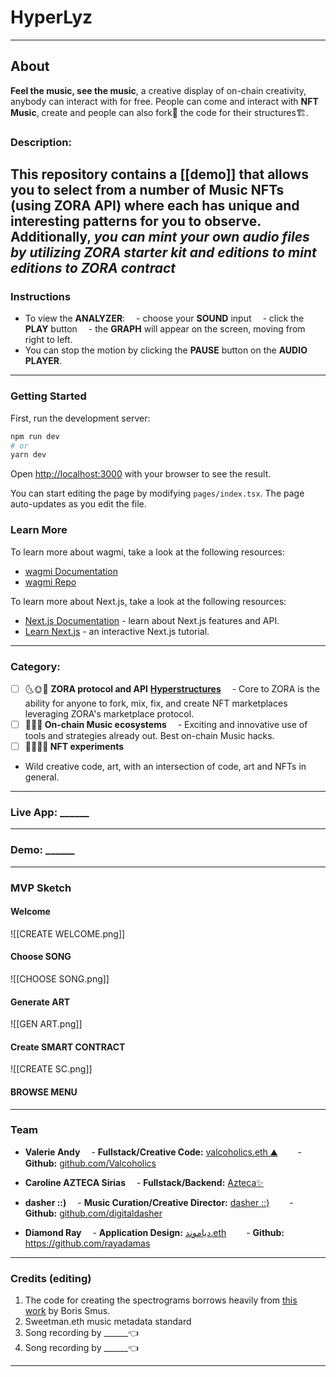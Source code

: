 # HyperLyz
---
## About
**Feel the music, see the music**, a creative display of on-chain creativity, anybody can interact with for free.
People can come and interact with **NFT Music**, create  and people can also fork🍴 the code for their structures🏗. 

### Description:

This repository contains a [[demo]] that allows you to select from a number of **Music NFTs** (using ZORA API) where each has unique and interesting patterns for you to observe. Additionally, *you can mint your own audio files by utilizing ZORA starter kit and editions to mint editions to ZORA contract*
---
### Instructions
- To view the **ANALYZER**:
 - choose your **SOUND** input
 - click the **PLAY** button
 - the **GRAPH** will appear on the screen, moving from right to left.
- You can stop the motion by clicking the **PAUSE** button on the **AUDIO PLAYER**.

---
### Getting Started

First, run the development server:

```bash
npm run dev
# or
yarn dev
```

Open [http://localhost:3000](http://localhost:3000) with your browser to see the result.

You can start editing the page by modifying `pages/index.tsx`. The page auto-updates as you edit the file.

### Learn More

To learn more about wagmi, take a look at the following resources:

- [wagmi Documentation](https://wagmi.sh)
- [wagmi Repo](https://github.com/tmm/wagmi)

To learn more about Next.js, take a look at the following resources:

- [Next.js Documentation](https://nextjs.org/docs) - learn about Next.js features and API.
- [Learn Next.js](https://nextjs.org/learn) - an interactive Next.js tutorial.
---
### Category:
- [ ] 🌜🌞🌛 **ZORA protocol and API** **[Hyperstructures]([https://jacob.energy/hyperstructures.html](https://jacob.energy/hyperstructures.html))**
 - Core to ZORA is the ability for anyone to fork, mix, fix, and create NFT marketplaces leveraging ZORA's marketplace protocol.
- [ ] **🎤🎵🎤 On-chain Music ecosystems**
 - Exciting and innovative use of tools and strategies already out. Best on-chain Music hacks.
- [ ] **💫👩‍🔬💫 NFT experiments**
- Wild creative code, art, with an intersection of code, art and NFTs in general.

---
### Live App: ______

---
### Demo:  ______

---
### MVP Sketch
#### Welcome
![[CREATE WELCOME.png]]
#### Choose SONG
![[CHOOSE SONG.png]]
#### Generate ART
![[GEN ART.png]]
#### Create SMART CONTRACT
![[CREATE SC.png]]
#### BROWSE MENU

---
### Team
- **Valerie Andy**
 - **Fullstack/Creative Code:** [valcoholics.eth ⛰](https://twitter.com/valcoholics1)
  - **Github:** [github.com/Valcoholics](https://github.com/Valcoholics)

- **Caroline AZTECA Sirias**
 - **Fullstack/Backend:** [Azteca✨](https://twitter.com/aztech_princess)

- **dasher ::)**
 - **Music Curation/Creative Director:** [dasher ::)](https://twitter.com/digitaldasherr)
  - **Github:** [github.com/digitaldasher](https://github.com/digitaldasher)

- **Diamond Ray**
 - **Application Design:** [دياموند.eth](https://twitter.com/0xBey)
  - **Github:** https://github.com/rayadamas
---
### Credits (editing)
1.  The code for creating the spectrograms borrows heavily from [this work](https://github.com/borismus/spectrogram) by Boris Smus.
2.  Sweetman.eth music metadata standard
4.  Song recording by ______👈
5.  Song recording by ______👈
-------------------------------------------------------------------------------------------------------------------------------------------------
